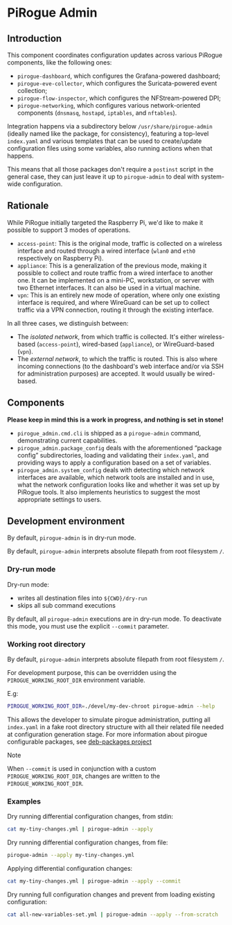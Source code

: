 PiRogue Admin
=============

Introduction
------------

This component coordinates configuration updates across various PiRogue
components, like the following ones:

 - `pirogue-dashboard`, which configures the Grafana-powered dashboard;
 - `pirogue-eve-collector`, which configures the Suricata-powered event
   collection;
 - `pirogue-flow-inspector`, which configures the NFStream-powered DPI;
 - `pirogue-networking`, which configures various network-oriented components
   (`dnsmasq`, `hostapd`, `iptables`, and `nftables`).

Integration happens via a subdirectory below `/usr/share/pirogue-admin` (ideally
named like the package, for consistency), featuring a top-level `index.yaml` and
various templates that can be used to create/update configuration files using
some variables, also running actions when that happens.

This means that all those packages don't require a `postinst` script in the
general case, they can just leave it up to `pirogue-admin` to deal with
system-wide configuration.


Rationale
---------

While PiRogue initially targeted the Raspberry Pi, we'd like to make it possible
to support 3 modes of operations.

 - `access-point`: This is the original mode, traffic is collected on a wireless
   interface and routed through a wired interface (`wlan0` and `eth0`
   respectively on Raspberry Pi).
 - `appliance`: This is a generalization of the previous mode, making it
   possible to collect and route traffic from a wired interface to another one.
   It can be implemented on a mini-PC, workstation, or server with two Ethernet
   interfaces. It can also be used in a virtual machine.
 - `vpn`: This is an entirely new mode of operation, where only one existing
   interface is required, and where WireGuard can be set up to collect traffic
   via a VPN connection, routing it through the existing interface.

In all three cases, we distinguish between:

 - The *isolated network*, from which traffic is collected. It's either
   wireless-based (`access-point`), wired-based (`appliance`), or
   WireGuard-based (`vpn`).
 - The *external network*, to which the traffic is routed. This is also where
   incoming connections (to the dashboard's web interface and/or via SSH for
   administration purposes) are accepted. It would usually be wired-based.


Components
----------

**Please keep in mind this is a work in progress, and nothing is set in stone!**

 - `pirogue_admin.cmd.cli` is shipped as a `pirogue-admin` command,
   demonstrating current capabilities.
 - `pirogue_admin.package_config` deals with the aforementioned “package config”
   subdirectories, loading and validating their `index.yaml`, and providing ways
   to apply a configuration based on a set of variables.
 - `pirogue_admin.system_config` deals with detecting which network interfaces
   are available, which network tools are installed and in use, what the network
   configuration looks like and whether it was set up by PiRogue tools. It also
   implements heuristics to suggest the most appropriate settings to users.


Development environment
-----------------------

By default, `pirogue-admin` is in dry-run mode.

By default, `pirogue-admin` interprets absolute filepath from root filesystem `/`.


### Dry-run mode

Dry-run mode:
 - writes all destination files into `${CWD}/dry-run`
 - skips all sub command executions

By default, all `pirogue-admin` executions are in dry-run mode. To deactivate
this mode, you must use the explicit `--commit` parameter. 


### Working root directory

By default, `pirogue-admin` interprets absolute filepath from root filesystem `/`.

For development purpose, this can be overridden using the `PIROGUE_WORKING_ROOT_DIR`
environment variable.

E.g:
```bash
PIROGUE_WORKING_ROOT_DIR=./devel/my-dev-chroot pirogue-admin --help
```

This allows the developer to simulate pirogue administration, putting all `index.yaml` in
a fake root directory structure with all their related file needed at configuration
generation stage. For more information about pirogue configurable packages,
see [deb-packages project](https://github.com/PiRogueToolSuite/deb-packages/tree/virogue)

> [!NOTE] 
> When `--commit` is used in conjunction with a custom `PIROGUE_WORKING_ROOT_DIR`, changes are written
> to the `PIROGUE_WORKING_ROOT_DIR`.


### Examples
Dry running differential configuration changes, from stdin:
```bash
cat my-tiny-changes.yml | pirogue-admin --apply
```

Dry running differential configuration changes, from file:
```bash
pirogue-admin --apply my-tiny-changes.yml
```

Applying differential configuration changes:
```bash
cat my-tiny-changes.yml | pirogue-admin --apply --commit
```

Dry running full configuration changes and prevent from loading existing
configuration:
```bash
cat all-new-variables-set.yml | pirogue-admin --apply --from-scratch
```
